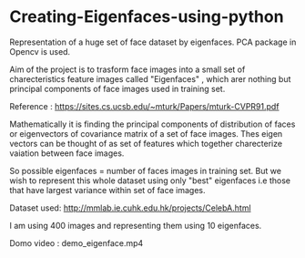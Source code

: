 # Creating-Eigenfaces-using-python
Representation of a huge set of face dataset by eigenfaces. PCA package in Opencv is used.

Aim of the project is to trasform face images into a small set of charecteristics feature images called "Eigenfaces" , which arer nothing but principal components of 
face images used in training set.

Reference : https://sites.cs.ucsb.edu/~mturk/Papers/mturk-CVPR91.pdf

Mathematically it is finding the principal components of distribution of faces or eigenvectors of covariance matrix of a set of face images. Thes eigen vectors can be thought of as set of features which together charecterize vaiation between face images.

So possible eigenfaces = number of faces images in training set. But we wish to represent this whole dataset using only "best" eigenfaces i.e those that have largest variance within set of face images.

Dataset used: http://mmlab.ie.cuhk.edu.hk/projects/CelebA.html

I am using 400 images and representing them using 10 eigenfaces.

Domo video : demo_eigenface.mp4







